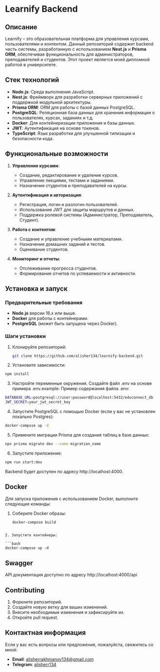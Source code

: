 # Learnify Backend

## Описание

Learnify – это образовательная платформа для управления курсами, пользователями и контентом. Данный репозиторий содержит backend часть системы, разработанную с использованием **Nest.js** и **Prisma ORM**, обеспечивая функциональность для администраторов, преподавателей и студентов. Этот проект является моей дипломной работой в университете.

## Стек технологий

- **Node.js**: Среда выполнения JavaScript.
- **Nest.js**: Фреймворк для разработки серверных приложений с поддержкой модульной архитектуры.
- **Prisma ORM**: ORM для работы с базой данных PostgreSQL.
- **PostgreSQL**: Реляционная база данных для хранения информации о пользователях, курсах, заданиях и т.д.
- **Docker**: Для контейнеризации приложения и базы данных.
- **JWT**: Аутентификация на основе токенов.
- **TypeScript**: Язык разработки для улучшенной типизации и безопасности кода.

## Функциональные возможности

1. **Управление курсами**:

   - Создание, редактирование и удаление курсов.
   - Управление лекциями, тестами и заданиями.
   - Назначение студентов и преподавателей на курсы.

2. **Аутентификация и авторизация**:

   - Регистрация, логин и разлогин пользователей.
   - Использование JWT для защиты маршрутов и данных.
   - Поддержка ролевой системы (Администратор, Преподаватель, Студент).

3. **Работа с контентом**:

   - Создание и управление учебными материалами.
   - Назначение домашних заданий и тестов.
   - Оценивание студентов.

4. **Мониторинг и отчеты**:

   - Отслеживание прогресса студентов.
   - Формирование отчетов по успеваемости и активности.

## Установка и запуск

### Предварительные требования

- **Node.js** версии 16.x или выше.
- **Docker** для работы с контейнерами.
- **PostgreSQL** (может быть запущена через Docker).

### Шаги установки

1. Клонируйте репозиторий:

   ```bash
   git clone https://github.com/alisher134/learnify-backend.git
   ```

2. Установите зависимости:

  ```bash
  npm install
  ```

3. Настройте переменные окружения. Создайте файл .env на основе примера .env.example:
Пример содержания файла .env:

  ```bash
  DATABASE_URL=postgresql://user:password@localhost:5432/educonnect_db
  JWT_SECRET=your_jwt_secret_key
  ```

4. Запустите PostgreSQL с помощью Docker (если у вас не установлен локально Postgres):

  ```bash
  docker-compose up -d
  ```

5. Примените миграции Prisma для создания таблиц в базе данных:

  ```bash
  npx prisma migrate dev --name migration_name
  ```

6. Запустите приложение:

  ```bash
  npm run start:dev
  ```

Backend будет доступен по адресу http://localhost:4000.

## Docker

Для запуска приложения с использованием Docker, выполните следующие команды:

1. Соберите Docker образы:

   ```bash
   docker-compose build
  ```

2. Запустите контейнеры:

  ```bash
  docker-compose up -d
  ```

## Swagger

API документация доступно по адресу http://localhost:4000/api

## Contributing

1. Форкните репозиторий.
2. Создайте новую ветку для ваших изменений.
3. Внесите необходимые изменения и зафиксируйте их.
4. Откройте pull request.

## Контактная информация
Если у вас есть вопросы или предложения, пожалуйста, свяжитесь со мной:

- **Email**: alisherrakhmanov134@gmail.com
- **Telegram**: [alisherr134](https://t.me/alisherr134)